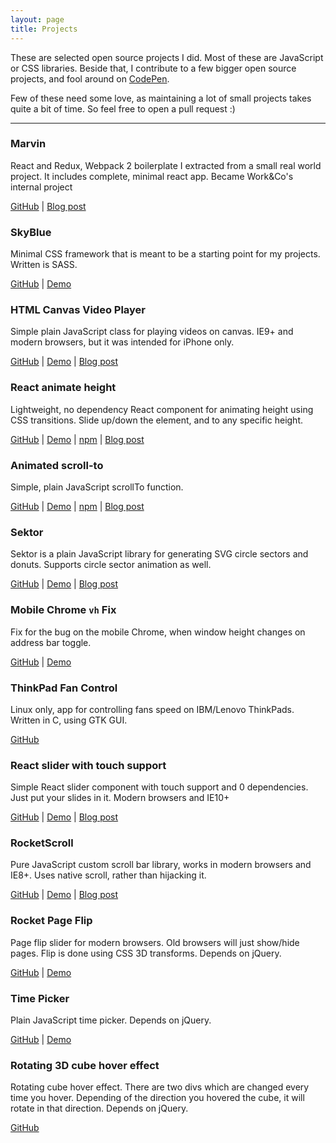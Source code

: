 ```yaml
---
layout: page
title: Projects
---
```


These are selected open source projects I did. Most of these are JavaScript or CSS libraries.
Beside that, I contribute to a few bigger open source projects, and fool around on
[CodePen](http://codepen.io/stanko/).

Few of these need some love, as maintaining a lot of small projects takes quite a bit of time.
So feel free to open a pull request :)

-----

### Marvin
React and Redux, Webpack 2 boilerplate I extracted from a small real world project.
It includes complete, minimal react app. Became Work&Co's internal project

[GitHub](https://github.com/workco/marvin) |
[Blog post](/webpack-2-react-redux/)

### SkyBlue
Minimal CSS framework that is meant to be a starting point for my projects.
Written is SASS.

[GitHub](https://github.com/Stanko/skyblue) |
[Demo](http://stanko.github.io/skyblue/)

### HTML Canvas Video Player
Simple plain JavaScript class for playing videos on canvas. IE9+ and modern browsers, but it was intended for iPhone only.

[GitHub](https://github.com/Stanko/html-canvas-video-player) |
[Demo](http://stanko.github.io/html-canvas-video-player/) |
[Blog post](/html-canvas-video-player-ios/)

### React animate height
Lightweight, no dependency React component for animating height using CSS transitions. Slide up/down the element, and to any specific height.

[GitHub](https://github.com/Stanko/react-animate-height) |
[Demo](https://stanko.github.io/react-animate-height/) |
[npm](https://www.npmjs.com/package/react-animate-height) |
[Blog post](/react-animate-height-slide-up-down/)

### Animated scroll-to
Simple, plain JavaScript scrollTo function.

[GitHub](https://github.com/Stanko/animated-scroll-to) |
[Demo](https://stanko.github.io/animated-scroll-to/) |
[npm](https://www.npmjs.com/package/animated-scroll-to) |
[Blog post](/animate-window-scroll-to/)

### Sektor

Sektor is a plain JavaScript library for generating SVG circle sectors and donuts.
Supports circle sector animation as well.

[GitHub](https://github.com/Stanko/sektor) |
[Demo](https://stanko.github.io/sektor/) |
[Blog post](/sektor-draw-and-animate-svg-circle-sectors-2016/)

### Mobile Chrome `vh` Fix
Fix for the bug on the mobile Chrome, when window height changes on
address bar toggle.

[GitHub](https://github.com/Stanko/mobile-chrome-vh-fix) |
[Demo](https://stanko.github.io/mobile-chrome-vh-fix/)

### ThinkPad Fan Control
Linux only, app for controlling fans speed on IBM/Lenovo ThinkPads.
Written in C, using GTK GUI.

[GitHub](https://github.com/Stanko/ThinkPad-Fan-Control)

### React slider with touch support
Simple React slider component with touch support and 0 dependencies.
Just put your slides in it. Modern browsers and IE10+

[GitHub](https://github.com/Stanko/react-slider) |
[Demo](https://stanko.github.io/react-slider/) |
[Blog post](/simple-react-slider/)

### RocketScroll
Pure JavaScript custom scroll bar library, works in modern browsers and IE8+.
Uses native scroll, rather than hijacking it.

[GitHub](https://github.com/Stanko/rocketScroll) |
[Demo](http://stanko.github.io/rocketScroll/) |
[Blog post](/custom-scroll-bars/)

### Rocket Page Flip
Page flip slider for modern browsers. Old browsers will just show/hide pages.
Flip is done using CSS 3D transforms. Depends on jQuery.

[GitHub](https://github.com/Stanko/rocketPageFlip) |
[Demo](https://stanko.github.io/rocketPageFlip/index.html)

### Time Picker
Plain JavaScript time picker. Depends on jQuery.

[GitHub](https://github.com/Stanko/timePicker) |
[Demo](http://stanko.github.io/timePicker/)

### Rotating 3D cube hover effect
Rotating cube hover effect. There are two divs which are changed every time you hover. Depending of the direction you hovered the cube, it will rotate in that direction. Depends on jQuery.

[GitHub](https://github.com/Stanko/cube-3D-rotate-grid)
